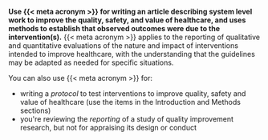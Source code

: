 **Use {{< meta acronym >}} for writing an article describing system level work to improve the quality, safety, and value of healthcare, and uses methods to establish that observed outcomes were due to the intervention(s).** {{< meta acronym >}} applies to the reporting of qualitative and quantitative evaluations of the nature and impact of interventions intended to improve healthcare, with the understanding that the guidelines may be adapted as needed for specific situations.

You can also use {{< meta acronym >}} for:

* writing a _protocol_ to test interventions to improve quality, safety and value of healthcare (use the items in the Introduction and Methods sections)
* you're reviewing the _reporting_ of a study of quality improvement research, but not for appraising its design or conduct
